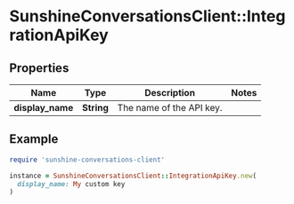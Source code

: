 # SunshineConversationsClient::IntegrationApiKey

## Properties

| Name | Type | Description | Notes |
| ---- | ---- | ----------- | ----- |
| **display_name** | **String** | The name of the API key. |  |

## Example

```ruby
require 'sunshine-conversations-client'

instance = SunshineConversationsClient::IntegrationApiKey.new(
  display_name: My custom key
)
```

